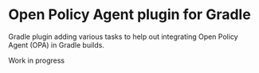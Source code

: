 # Open Policy Agent plugin for Gradle

Gradle plugin adding various tasks to help out integrating Open Policy Agent (OPA) in Gradle builds.

Work in progress
